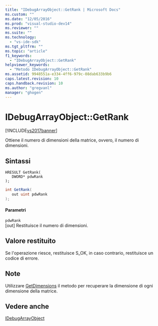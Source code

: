 ```yaml
---
title: "IDebugArrayObject::GetRank | Microsoft Docs"
ms.custom: ""
ms.date: "12/05/2016"
ms.prod: "visual-studio-dev14"
ms.reviewer: ""
ms.suite: ""
ms.technology: 
  - "vs-ide-sdk"
ms.tgt_pltfrm: ""
ms.topic: "article"
f1_keywords: 
  - "IDebugArrayObject::GetRank"
helpviewer_keywords: 
  - "Metodo IDebugArrayObject::GetRank"
ms.assetid: 9948551a-e334-4ff6-979c-08dab633b9b6
caps.latest.revision: 10
caps.handback.revision: 10
ms.author: "gregvanl"
manager: "ghogen"
---
```

# IDebugArrayObject::GetRank
[!INCLUDE[vs2017banner](../../../code-quality/includes/vs2017banner.md)]

Ottiene il numero di dimensioni della matrice, ovvero, il numero di dimensioni.  
  
## Sintassi  
  
```cpp#  
HRESULT GetRank(   
   DWORD* pdwRank  
);  
```  
  
```c#  
int GetRank(  
   out uint pdwRank  
);  
```  
  
#### Parametri  
 `pdwRank`  
 \[out\]  Restituisce il numero di dimensioni.  
  
## Valore restituito  
 Se l'operazione riesce, restituisce S\_OK, in caso contrario, restituisce un codice di errore.  
  
## Note  
 Utilizzare [GetDimensions](../../../extensibility/debugger/reference/idebugarrayobject-getdimensions.md) il metodo per recuperare la dimensione di ogni dimensione della matrice.  
  
## Vedere anche  
 [IDebugArrayObject](../../../extensibility/debugger/reference/idebugarrayobject.md)